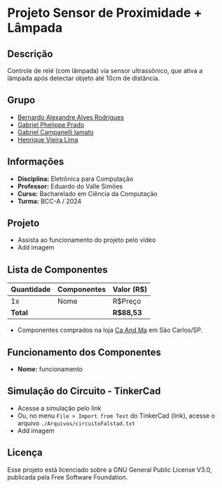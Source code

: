 # Projeto Sensor de Proximidade + Lâmpada

## Descrição
Controle de relé (com lâmpada) via sensor ultrassônico, que ativa a lâmpada após detectar objeto até 10cm de distância.

## Grupo
 - [Bernardo Alexandre Alves Rodrigues](mailto:bernardorodrigues@usp.br)
 - [Gabriel Phelippe Prado](mailto:gabriel.phelippe@usp.br)
 - [Gabriel Campanelli Iamato](mailto:gabriel.c.iamato@usp.br)
 - [Henrique Vieira Lima](mailto:vieira.henrique@usp.br)

## Informações
 - **Disciplina:** Eletrônica para Computação
 - **Professor:** Eduardo do Valle Simões
 - **Curso:** Bacharelado em Ciência da Computação
 - **Turma:** BCC-A / 2024 

## Projeto
 - Assista ao funcionamento do projeto pelo vídeo
 - Add imagem

## Lista de Componentes
| Quantidade | Componentes        | Valor (R$) |
|----|---------------|------------|
| 1x | Nome                | R$Preço |
| **Total** |                 | **R$88,53** |

 - Componentes comprados na loja [Ca And Ma](https://www.caandma.com.br/) em São Carlos/SP.

## Funcionamento dos Componentes
 - **Nome:** funcionamento

## Simulação do Circuito - TinkerCad
 - Acesse a simulação pelo link
 - Ou, no menu `File > Import from Text` do TinkerCad (link), acesse o arquivo `./Arquivos/circuitoFalstad.txt`
 - Add imagem

## Licença
Esse projeto está licenciado sobre a GNU General Public License V3.0, publicada pela Free Software Foundation.
